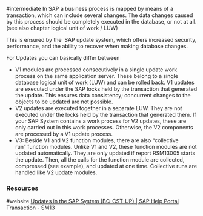 #intermediate 
In SAP a business process is mapped by means of a transaction, which can include several changes. The data changes caused by this process should be completely executed in the database, or not at all. (see also chapter logical unit of work / LUW)

This is ensured by the  SAP update system, which offers increased security, performance, and the ability to recover when making database changes.

For Updates you can basically differ between 
- V1 modules are processed consecutively in a single update work process on the same application server. These belong to a single database logical unit of work (LUW) and can be rolled back. V1 updates are executed under the SAP locks held by the transaction that generated the update. This ensures data consistency; concurrent changes to the objects to be updated are not possible.
- V2 updates are executed together in a separate LUW. They are not executed under the locks held by the transaction that generated them. If your SAP System contains a work process for V2 updates, these are only carried out in this work processes. Otherwise, the V2 components are processed by a V1 update process.
- V3: Beside V1 and V2 function modules, there are also “collective run” function modules. Unlike V1 and V2, these function modules are not updated automatically. They are only updated if report RSM13005 starts the update. Then, all the calls for the function module are collected, compressed (see example), and updated at one time. Collective runs are handled like V2 update modules.
### Resources
#website [Updates in the SAP System (BC-CST-UP) | SAP Help Portal](https://help.sap.com/docs/ABAP_PLATFORM_NEW/979cf1522d164bf7a781796efd8850ee/f334243e8f2b4e6fb9080b6c6a7ee41b.html?locale=en-US)
Transaction - SM13